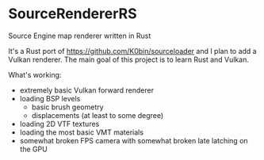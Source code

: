 # SourceRendererRS
Source Engine map renderer written in Rust

It's a Rust port of https://github.com/K0bin/sourceloader and I plan to add a Vulkan renderer.
The main goal of this project is to learn Rust and Vulkan.

What's working:
* extremely basic Vulkan forward renderer
* loading BSP levels
  * basic brush geometry
  * displacements (at least to some degree)
* loading 2D VTF textures
* loading the most basic VMT materials
* somewhat broken FPS camera with somewhat broken late latching on the GPU
